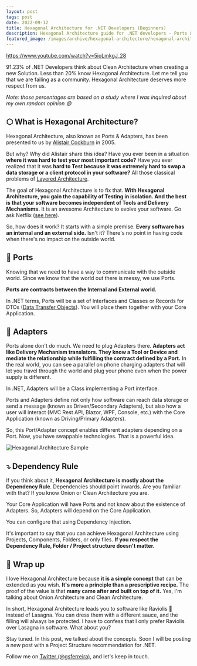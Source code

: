 ```yaml
---
layout: post
tags: post
date: 2022-09-12
title: Hexagonal Architecture for .NET Developers (Beginners)
description: Hexagonal Architecture guide for .NET developers - Ports & Adapters pattern, testability, and swappable dependencies explained.
featured_image: /images/archive/hexagonal-architecture/hexagonal-architecture-title.png
---
```


https://www.youtube.com/watch?v=5ioLmkgJ_28

91.23% of .NET Developers think about Clean Architecture when creating a new Solution.
Less than 20% know Hexagonal Architecture.
Let me tell you that we are failing as a community. Hexagonal Architecture deserves more respect from us.

_Note: those percentages are based on a study where I was inquired about my own random opinion 😄_

## ⬡ What is Hexagonal Architecture?

Hexagonal Architecture, also known as Ports & Adapters, has been presented to us by [Alistair Cockburn](https://www.linkedin.com/in/alistaircockburn) in 2005.

But why? Why did Alistair share this idea?
Have you ever been in a situation **where it was hard to test your most important code?** Have you ever realized that it was **hard to Test because it was extremely hard to swap a data storage or a client protocol in your software?** All those classical problems of [Layered Architecture](https://en.wikipedia.org/wiki/Multitier_architecture).

The goal of Hexagonal Architecture is to fix that. **With Hexagonal Architecture, you gain the capability of Testing in isolation. And the best is that your software becomes independent of Tools and Delivery Mechanisms.** It is an awesome Architecture to evolve your software. Go ask Netflix ([see here](https://netflixtechblog.com/ready-for-changes-with-hexagonal-architecture-b315ec967749)).

So, how does it work? It starts with a simple premise. **Every software has an internal and an external side.** Isn't it? There's no point in having code when there's no impact on the outside world.

## 📜 Ports

Knowing that we need to have a way to communicate with the outside world. Since we know that the world out there is messy, we use Ports.

**Ports are contracts between the Internal and External world.**

In .NET terms, Ports will be a set of Interfaces and Classes or Records for DTOs ([Data Transfer Objects](https://en.wikipedia.org/wiki/Data_transfer_object)). You will place them together with your Core Application.

## 🔌 Adapters

Ports alone don't do much. We need to plug Adapters there. **Adapters act like Delivery Mechanism translators. They know a Tool or Device and mediate the relationship while fulfilling the contract defined by a Port.** In the real world, you can see a parallel on phone charging adapters that will let you travel through the world and plug your phone even when the power supply is different.

In .NET, Adapters will be a Class implementing a Port interface.

Ports and Adapters define not only how software can reach data storage or send a message (known as Driven/Secondary Adapters), but also how a user will interact (MVC Rest API, Blazor, WPF, Console, etc.) with the Core Application (known as Driving/Primary Adapters).

So, this Port/Adapter concept enables different adapters depending on a Port. Now, you have swappable technologies. That is a powerful idea.

![Hexagonal Architecture Sample](/images/archive/hexagonal-architecture/hexagonal-architecture-sample.png)

## ⤵️ Dependency Rule

If you think about it, **Hexagonal Architecture is mostly about the Dependency Rule**. Dependencies should point inwards.
Are you familiar with that? If you know Onion or Clean Architecture you are.

Your Core Application will have Ports and not know about the existence of Adapters. So, Adapters will depend on the Core Application.

You can configure that using Dependency Injection.

It's important to say that you can achieve Hexagonal Architecture using Projects, Components, Folders, or only files. **If you respect the Dependency Rule, Folder / Project structure doesn't matter.**

## 🌟 Wrap up

I love Hexagonal Architecture because **it is a simple concept** that can be extended as you wish. **It's more a principle than a prescriptive recipe.** The proof of the value is that **many came after and built on top of it.** Yes, I'm talking about Onion Architecture and Clean Architecture.

In short, Hexagonal Architecture leads you to software like Raviolis 🥟 instead of Lasagna. You can dress them with a different sauce, and the filling will always be protected. I have to confess that I only prefer Raviolis over Lasagna in software. What about you?

Stay tuned. In this post, we talked about the concepts. Soon I will be posting a new post with a Project Structure recommendation for .NET.

Follow me on [Twitter (@gsferreira)](https://twitter.com/gsferreira), and let's keep in touch.
